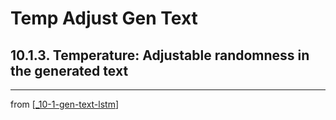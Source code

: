 # Temp Adjust Gen Text

## 10.1.3. Temperature: Adjustable randomness in the generated text

---
from [[_10-1-gen-text-lstm]]

[//begin]: # "Autogenerated link references for markdown compatibility"
[_10-1-gen-text-lstm]: _10-1-gen-text-lstm.md "Gen Text LSTM"
[//end]: # "Autogenerated link references"